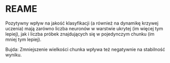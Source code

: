 # REAME

Pozytywny wpływ na jakość klasyfikacji (a również na dynamikę krzywej uczenia) mają zarówno liczba neuronów w warstwie ukrytej (im więcej tym lepiej), jak i liczba próbek znajdujących się w pojedynczym chunku (im mniej tym lepiej).

Bujda: Zmniejszenie wielkości chunka wpływa też negatywnie na stabilność wyniku.
